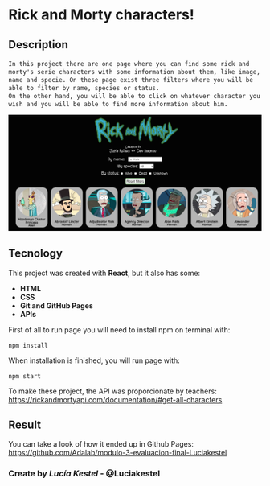 # Rick and Morty characters!

## Description

    In this project there are one page where you can find some rick and morty's serie characters with some information about them, like image, name and specie. On these page exist three filters where you will be able to filter by name, species or status.
    On the other hand, you will be able to click on whatever character you wish and you will be able to find more information about him.

![Page image](./src/images/readme-page.png)

## Tecnology

This project was created with **React**, but it also has some:

- **HTML**
- **CSS**
- **Git and GitHub Pages**
- **APIs**

First of all to run page you will need to install npm on terminal with:

    npm install

When installation is finished, you will run page with:

    npm start

To make these project, the API was proporcionate by teachers: https://rickandmortyapi.com/documentation/#get-all-characters

## Result

You can take a look of how it ended up in Github Pages: https://github.com/Adalab/modulo-3-evaluacion-final-Luciakestel

### Create by _Lucía Kestel_ - @Luciakestel

